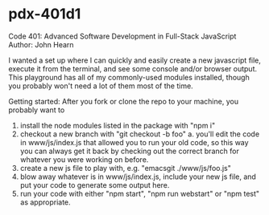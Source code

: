 # pdx-401d1
Code 401: Advanced Software Development in Full-Stack JavaScript
Author: John Hearn

I wanted a set up where I can quickly and easily create a new javascript 
file, execute it from the terminal, and see some console and/or browser output.
This playground has all of my commonly-used modules installed, though you 
probably won't need a lot of them most of the time.

Getting started:
After you fork or clone the repo to your machine, you probably want to
1. install the node modules listed in the package with "npm i"
2. checkout a new branch with "git checkout -b foo"
   a. you'll edit the code in www/js/index.js that allowed you to run your old
      code, so this way you can always get it back by checking out the correct
      branch for whatever you were working on before. 
3. create a new js file to play with, e.g. "emacsgit  ./www/js/foo.js"
4. blow away whatever is in www/js/index.js, include your new js file, and put
   your code to generate some output here.
5. run your code with either "npm start", "npm run webstart" or "npm test" as 
   appropriate.
